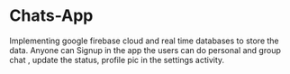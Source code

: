 # Chats-App
Implementing google firebase cloud and real time databases to store the data.  Anyone can Signup in the app the users can do personal and group chat , update the status,  profile pic in the settings activity.
